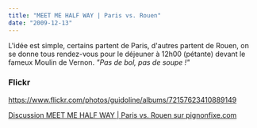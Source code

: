 ```yaml
---
title: "MEET ME HALF WAY | Paris vs. Rouen"
date: "2009-12-13"
---
```


L'idée est simple, certains partent de Paris, d'autres partent de Rouen, on se donne tous rendez-vous pour le déjeuner à 12h00 (pétante) devant le fameux Moulin de Vernon. _"Pas de bol, pas de soupe !"_

### Flickr

<https://www.flickr.com/photos/guidoline/albums/72157623410889149>

[Discussion MEET ME HALF WAY | Paris vs. Rouen sur pignonfixe.com](http://www.pignonfixe.com/comments.php?DiscussionID=24454)

